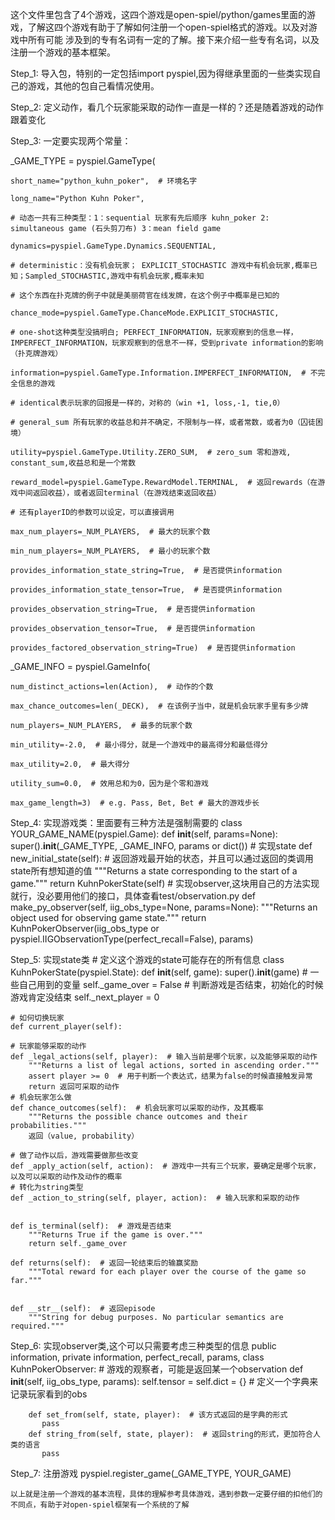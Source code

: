 这个文件里包含了4个游戏，这四个游戏是open-spiel/python/games里面的游戏，了解这四个游戏有助于了解如何注册一个open-spiel格式的游戏。以及对游戏中所有可能
涉及到的专有名词有一定的了解。接下来介绍一些专有名词，以及注册一个游戏的基本框架。

Step_1: 导入包，特别的一定包括import pyspiel,因为得继承里面的一些类实现自己的游戏，其他的包自己看情况使用。

Step_2: 定义动作，看几个玩家能采取的动作一直是一样的？还是随着游戏的动作跟着变化

Step_3: 一定要实现两个常量：

_GAME_TYPE = pyspiel.GameType(

    short_name="python_kuhn_poker",  # 环境名字
    
    long_name="Python Kuhn Poker",
    
    # 动态一共有三种类型：1：sequential 玩家有先后顺序 kuhn_poker 2: simultaneous game (石头剪刀布) 3：mean field game
    
    dynamics=pyspiel.GameType.Dynamics.SEQUENTIAL, 
    
    # deterministic：没有机会玩家； EXPLICIT_STOCHASTIC 游戏中有机会玩家,概率已知；Sampled_STOCHASTIC,游戏中有机会玩家,概率未知
    
    # 这个东西在扑克牌的例子中就是美丽荷官在线发牌，在这个例子中概率是已知的
    
    chance_mode=pyspiel.GameType.ChanceMode.EXPLICIT_STOCHASTIC,
    
    # one-shot这种类型没搞明白; PERFECT_INFORMATION，玩家观察到的信息一样，IMPERFECT_INFORMATION，玩家观察到的信息不一样，受到private information的影响（扑克牌游戏）
    
    information=pyspiel.GameType.Information.IMPERFECT_INFORMATION,  # 不完全信息的游戏
    
    # identical表示玩家的回报是一样的，对称的（win +1, loss,-1, tie,0）
    
    # general_sum 所有玩家的收益总和并不确定，不限制与一样，或者常数，或者为0（囚徒困境）
    
    utility=pyspiel.GameType.Utility.ZERO_SUM,  # zero_sum 零和游戏, constant_sum,收益总和是一个常数
    
    reward_model=pyspiel.GameType.RewardModel.TERMINAL,  # 返回rewards（在游戏中间返回收益），或者返回terminal（在游戏结束返回收益）
    
    # 还有playerID的参数可以设定，可以直接调用
    
    max_num_players=_NUM_PLAYERS,  # 最大的玩家个数
    
    min_num_players=_NUM_PLAYERS,  # 最小的玩家个数
    
    provides_information_state_string=True,  # 是否提供information
    
    provides_information_state_tensor=True,  # 是否提供information
    
    provides_observation_string=True,  # 是否提供information
    
    provides_observation_tensor=True,  # 是否提供information
    
    provides_factored_observation_string=True)  # 是否提供information
    
_GAME_INFO = pyspiel.GameInfo(

    num_distinct_actions=len(Action),  # 动作的个数
    
    max_chance_outcomes=len(_DECK),  # 在该例子当中，就是机会玩家手里有多少牌
    
    num_players=_NUM_PLAYERS,  # 最多的玩家个数
    
    min_utility=-2.0,  # 最小得分，就是一个游戏中的最高得分和最低得分
    
    max_utility=2.0,  # 最大得分
    
    utility_sum=0.0,  # 效用总和为0，因为是个零和游戏
    
    max_game_length=3)  # e.g. Pass, Bet, Bet # 最大的游戏步长
    
    
Step_4: 实现游戏类：里面要有三种方法是强制需要的
    class YOUR_GAME_NAME(pyspiel.Game):
      def __init__(self, params=None):
          super().__init__(_GAME_TYPE, _GAME_INFO, params or dict())
      # 实现state
      def new_initial_state(self):  # 返回游戏最开始的状态，并且可以通过返回的类调用state所有想知道的值
          """Returns a state corresponding to the start of a game."""
          return KuhnPokerState(self)
      # 实现observer,这块用自己的方法实现就行，没必要用他们的接口，具体查看test/observation.py
      def make_py_observer(self, iig_obs_type=None, params=None):
          """Returns an object used for observing game state."""
          return KuhnPokerObserver(iig_obs_type or pyspiel.IIGObservationType(perfect_recall=False), params)
          
Step_5: 实现state类
    # 定义这个游戏的state可能存在的所有信息
    class KuhnPokerState(pyspiel.State):
    def __init__(self, game):
        super().__init__(game)
        # 一些自己用到的变量
        self._game_over = False  # 判断游戏是否结束，初始化的时候游戏肯定没结束
        self._next_player = 0
    
    # 如何切换玩家
    def current_player(self):
      
    # 玩家能够采取的动作
    def _legal_actions(self, player):  # 输入当前是哪个玩家，以及能够采取的动作
        """Returns a list of legal actions, sorted in ascending order."""
        assert player >= 0  # 用于判断一个表达式，结果为false的时候直接触发异常
        return 返回可采取的动作
    # 机会玩家怎么做
    def chance_outcomes(self):  # 机会玩家可以采取的动作，及其概率
        """Returns the possible chance outcomes and their probabilities."""
        返回（value, probability）
   
    # 做了动作以后，游戏需要做那些改变
    def _apply_action(self, action):  # 游戏中一共有三个玩家，要确定是哪个玩家，以及可以采取的动作及动作的概率
    # 转化为string类型
    def _action_to_string(self, player, action):  # 输入玩家和采取的动作
      

    def is_terminal(self):  # 游戏是否结束
        """Returns True if the game is over."""
        return self._game_over

    def returns(self):  # 返回一轮结束后的输赢奖励
        """Total reward for each player over the course of the game so far."""
        

    def __str__(self):  # 返回episode
        """String for debug purposes. No particular semantics are required."""
       
    
  Step_6: 实现observer类,这个可以只需要考虑三种类型的信息 public information, private information, perfect_recall, params,
        class KuhnPokerObserver:  # 游戏的观察者，可能是返回某一个observation
        def __init__(self, iig_obs_type, params):
          self.tensor = 
           self.dict = {}  # 定义一个字典来记录玩家看到的obs
        
        
        def set_from(self, state, player):  # 该方式返回的是字典的形式  
           pass
        def string_from(self, state, player):  # 返回string的形式，更加符合人类的语言
           pass
    
  Step_7: 注册游戏 pyspiel.register_game(_GAME_TYPE, YOUR_GAME)
    
    以上就是注册一个游戏的基本流程，具体的理解参考具体游戏，遇到参数一定要仔细的扣他们的不同点，有助于对open-spiel框架有一个系统的了解
           
           

